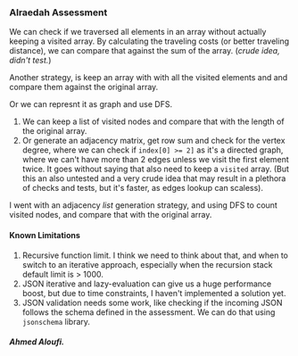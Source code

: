 ### Alraedah Assessment


We can check if we traversed all elements in an array without actually keeping a visited array.
By calculating the traveling costs (or better traveling distance), we can compare that against the sum of the array. (_crude idea, didn't test._)

Another strategy, is keep an array with with all the visited elements and and compare them against the original array.

Or we can represnt it as graph and use DFS.

1. We can keep a list of visited nodes and compare that with the length of the original array.
2. Or generate an adjacency matrix, get row sum and check for the vertex degree, where we can check if `index[0] >= 2]` as it's a directed graph, where we can't have more than 2 edges unless we visit the first element twice. It goes without saying that also need to keep a `visited` array.
(But this an also untested and a very crude idea that may result in a plethora of checks and tests, but it's faster, as edges lookup can scaless).

I went with an adjacency _list_ generation strategy, and using DFS to count visited nodes, and compare that with the original array.

#### Known Limitations
1. Recursive function limit. I think we need to think about that, and when to switch 
to an iterative approach, especially when the recursion stack default limit is > 1000.
2. JSON iterative and lazy-evaluation can give us a huge performance boost, but due to 
time constraints, I haven't implemented a solution yet.
3. JSON validation needs some work, like checking if the incoming JSON follows the schema defined in the assessment. We can do that using `jsonschema` library.


##### Ahmed Aloufi.